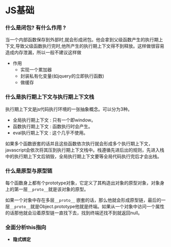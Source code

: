 # JS基础

### 什么是闭包? 有什么作用 ?   

当一个内部函数保存到外部时,就会形成闭包。他会拿到父级函数产生的执行期上下文,导致父级函数执行完时,他所产生的执行期上下文得不到释放。这样做很容易造成内存泄漏，所以一般不建议这样做

- 作用
  - 实现一个累加器
  - 封装私有化变量(如jquery的立即执行函数)
  - 做缓存

### 什么是执行期上下文与执行期上下文栈

执行期上下文是js代码执行环境的一张抽象概念。可以分为3种。

- 全局执行期上下文 : 只有一个即window。
- 函数执行期上下文 : 函数执行时会产生。
- eval执行期上下文 : 这个几乎不使用。  

如果多个函数嵌套的话并且这些函数依次执行就会形成多个执行期上下文，javascript会依次将其压到执行期上下文栈中。栈遵循先进后出的规则，先进入栈中的执行期上下文后销毁，全局执行期上下文要等全局代码执行完后才会出栈。

### 什么是原型与原型链

每个函数身上都有个prototype对象，它定义了其构造出对象的原型对象，对象身上的第一层`__proto__`就是该对象的原型。

如果一个对象中存在多层`__proto__` 嵌套的话，那么他就会形成原型链，最后的一层`__proto__`就是Object.prototype他就是终端。如果从一个对象中访问一个属性的话那他就会沿着原型链一直找下去，找到终端还找不到就返回null。

### 全面分析**this**指向

- **隐式绑定**



